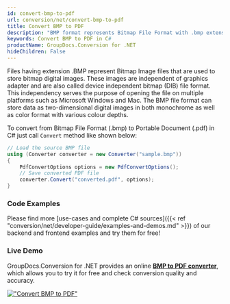 ```yaml
---
id: convert-bmp-to-pdf
url: conversion/net/convert-bmp-to-pdf
title: Convert BMP to PDF
description: "BMP format represents Bitmap File Format with .bmp extension. Learn how to convert BMP to PDF file programmatically in C# language using GroupDocs.Conversion for .NET library."
keywords: Convert BMP to PDF in C#
productName: GroupDocs.Conversion for .NET
hideChildren: False
---
```


Files having extension .BMP represent Bitmap Image files that are used to store bitmap digital images. These images are independent of graphics adapter and are also called device independent bitmap (DIB) file format. This independency serves the purpose of opening the file on multiple platforms such as Microsoft Windows and Mac. The BMP file format can store data as two-dimensional digital images  in both monochrome as well as color format with various colour depths.

To convert from Bitmap File Format (.bmp) to Portable Document (.pdf) in C# just call `Convert` method like shown below:

```csharp
// Load the source BMP file
using (Converter converter = new Converter("sample.bmp"))
{
    PdfConvertOptions options = new PdfConvertOptions();
    // Save converted PDF file
    converter.Convert("converted.pdf", options);
}
```

### Code Examples

Please find more [use-cases and complete C# sources]({{< ref "conversion/net/developer-guide/examples-and-demos.md" >}}) of our backend and frontend examples and try them for free!

### Live Demo

GroupDocs.Conversion for .NET provides an online [**BMP to PDF converter**](https://products.groupdocs.app/conversion/bmp-to-pdf), which allows you to try it for free and check conversion quality and accuracy.

[!["Convert BMP to PDF"](conversion/net/images/convert-bmp-to-pdf.png)](https://products.groupdocs.app/conversion/bmp-to-pdf)